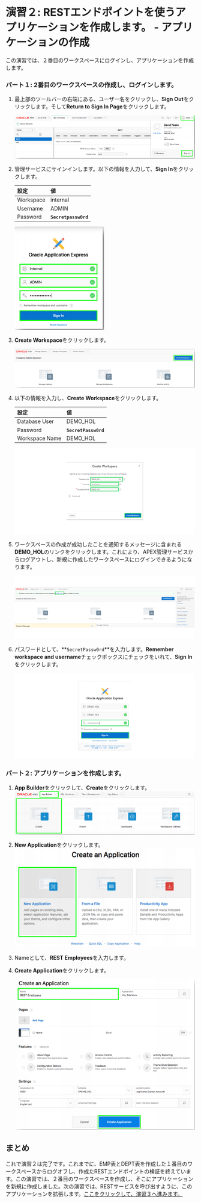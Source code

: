 # 演習２: RESTエンドポイントを使うアプリケーションを作成します。 - アプリケーションの作成

この演習では、２番目のワークスペースにログインし、アプリケーションを作成します。
### **パート１**: 2番目のワークスペースの作成し、ログインします。


1. 最上部のツールバーの右端にある、ユーザー名をクリックし、**Sign Out**をクリックします。そして**Return to Sign In Page**をクリックします。
 
    ![](images/2/sign-out.png)

2. 管理サービスにサインインします。以下の情報を入力して、**Sign In**をクリックします。

    | 設定 | 値 |
    | --- | --- |
    | Workspace | internal |
    | Username | ADMIN |
    | Password | **`Secretpassw0rd`** |

    ![](images/2/sign-back-in.png)

3. **Create Workspace**をクリックします。

    ![](images/2/create-workspace.png)

4. 以下の情報を入力し、**Create Workspace**をクリックします。

    | 設定 | 値 |
    | --- | --- |
    | Database User | DEMO_HOL |
    | Password | **`SecretPassw0rd`** |
    | Workspace Name | DEMO_HOL |
    
    ![](images/2/new-workspace.png)

5. ワークスペースの作成が成功したことを通知するメッセージに含まれる**DEMO_HOL**のリンクをクリックします。これにより、APEX管理サービスからログアウトし、新規に作成したワークスペースにログインできるようになります。

    ![](images/2/log-out-from-admin.png)

6. パスワードとして、**``SecretPassw0rd``**を入力します。**Remember workspace and username**チェックボックスにチェックをいれて、**Sign In**をクリックします。

    ![](images/2/log-in-to-workspace.png)

### **パート２**: アプリケーションを作成します。  

1. **App Builder**をクリックして、**Create**をクリックします。 
    ![](images/2/click-create.png)
2. **New Application**をクリックします。 
    ![](images/2/new-application.png)
3. Nameとして、**REST Employees**を入力します。
4. **Create Application**をクリックします。

    ![](images/2/click-create-application.png)

## まとめ

これで演習２は完了です。これまでに、EMP表とDEPT表を作成した１番目のワークスペースからログオフし、作成たRESTエンドポイントの検証を終えています。この演習では、２番目のワークスペースを作成し、そこにアプリケーションを新規に作成しました。次の演習では、RESTサービスを呼び出すように、このアプリケーションを拡張します。[ここをクリックして、演習３へ進みます。](3-linking-the-rest-service-defined-in-the-first-workspace-adding-a-web-source-for-emp.md)